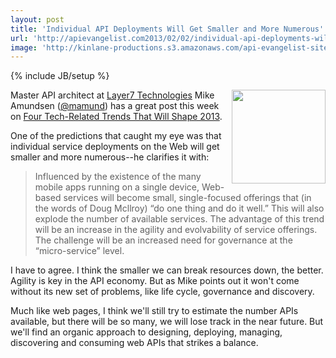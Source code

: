 ```yaml
---
layout: post
title: 'Individual API Deployments Will Get Smaller and More Numerous'
url: 'http://apievangelist.com2013/02/02/individual-api-deployments-will-get-smaller-and-more-numerous/'
image: 'http://kinlane-productions.s3.amazonaws.com/api-evangelist-site/blog/Mike-Amundsen.jpg'
---
```

{% include JB/setup %}
<p>
     <a href=https://twitter.com/mamund target=_blank><img src=https://s3.amazonaws.com/kinlane-productions/api-evangelist/mike-amundsen/Mike-Amundsen.jpg  width=150 align=right /></a>
</p>
<p>
     Master API architect at <a title=Layer7 Technologies href=http://www.layer7tech.com/>Layer7 Technologies</a> Mike Amundsen (<a href=https://twitter.com/mamund target=_blank>@mamund</a>) has a great post this week on <a href=http://www.layer7tech.com/blogs/index.php/four-tech-related-trends-that-will-shape-2013/ target=_blank>Four Tech-Related Trends That Will Shape 2013</a>.
</p>
<p>
     One of the predictions that caught my eye was that individual service deployments on the Web will get smaller and more numerous--he clarifies it with:
</p>
<blockquote>
     Influenced by the existence of the many mobile apps running on a single device, Web-based services will become small, single-focused offerings that (in the words of Doug Mcllroy) “do one thing and do it well.” This will also explode the number of available services. The advantage of this trend will be an increase in the agility and evolvability of service offerings. The challenge will be an increased need for governance at the “micro-service” level.
</blockquote>
<p>
     I have to agree. I think the smaller we can break resources down, the better. Agility is key in the API economy. But as Mike points out it won't come without its new set of problems, like life cycle, governance and discovery.
</p>
<p>
     Much like web pages, I think we'll still try to estimate the number APIs available, but there will be so many, we will lose track in the near future. But we'll find an organic approach to designing, deploying, managing, discovering and consuming web APIs that strikes a balance.
</p>
